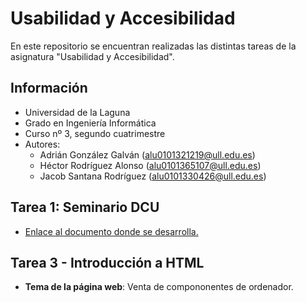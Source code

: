# Usabilidad y Accesibilidad
En este repositorio se encuentran realizadas las distintas tareas de la asignatura "Usabilidad y Accesibilidad".

## Información
- Universidad de la Laguna
- Grado en Ingeniería Informática 
- Curso nº 3, segundo cuatrimestre
- Autores:
  - Adrián González Galván (alu0101321219@ull.edu.es)
  - Héctor Rodríguez Alonso (alu0101365107@ull.edu.es)
  - Jacob Santana Rodríguez (alu0101330426@ull.edu.es)

## Tarea 1: Seminario DCU
- [Enlace al documento donde se desarrolla.](https://docs.google.com/document/d/1IiCimpnO43lct76sAcYCpZ_qZgNoAimc4LIq8LAmAaQ/edit?usp=sharing)

## Tarea 3 - Introducción a HTML
- **Tema de la página web**: Venta de compononentes de ordenador.

